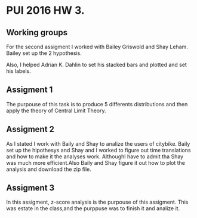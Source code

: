 # PUI 2016 HW 3.


## Working groups

For the second assigment I worked with Bailey Griswold and Shay Leham. Bailey set up the 2 hypothesis. 

Also, I helped Adrian K. Dahlin to set his stacked bars and plotted and set his labels.


## Assigment 1 

The purpouse of this task is to produce 5 differents distributions and then apply the theory of Central Limit Theory.


## Assigment 2

As I stated I work with Baily and Shay to analize the users of citybike. Baily set up the hipothesys and Shay and I worked to figure out time translations and how to make it the analyses work. AlthoughI have to admit tha Shay was much more efficient.Also Baily and Shay figure it out how to plot the analysis and download the zip file.

 
## Assigment 3

In this assigment, z-score analysis is the purpouse of this assigment. This was estate in the class,and the purppuse was to finish it and analize it. 
